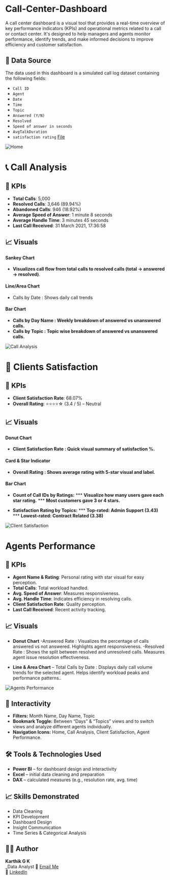 # Call-Center-Dashboard 
A call center dashboard is a visual tool that provides a real-time overview of key performance indicators (KPIs) and operational metrics related to a call or contact center. It's designed to help managers and agents monitor performance, identify trends, and make informed decisions to improve efficiency and customer satisfaction.

## 📂 Data Source

The data used in this dashboard is a simulated call log dataset containing the following fields:

- `Call ID`
- `Agent`
- `Date`
- `Time`
- `Topic`
- `Answered (Y/N)`
- `Resolved`
- `Speed of answer in seconds`
- `AvgTalkDuration`
- `satisfaction rating`
<a href="https://github.com/gkarthik333/Human_Resources_Dashboard/blob/main/HR_Data.csv">File</a>


       
![Home](https://github.com/user-attachments/assets/7aae481b-41d2-4be1-86b1-16648c2f3076)

# 📞 Call Analysis

## 🎯 KPIs

- **Total Calls**: 5,000
- **Resolved Calls**: 3,646 (89.94%)
- **Abandoned Calls**: 946 (18.92%)
- **Average Speed of Answer**: 1 minute 8 seconds
- **Average Handle Time**: 3 minutes 45 seconds
- **Last Call Received**: 31 March 2021, 17:36:58

## 📈 Visuals
#### Sankey Chart
 * **Visualizes call flow from total calls to resolved calls (total → answered → resolved)**.

#### Line/Area Chart
- Calls by Date : Shows daily call trends

#### Bar Chart
* **Calls by Day Name : Weekly breakdown of answered vs unanswered calls.**
* **Calls by Topic :  Topic wise breakdown of answered vs unanswered calls.**

![Call Analysis](https://github.com/user-attachments/assets/4a674125-5fd5-4acc-8277-2a1269d6a3ca)


# 🌟 Clients Satisfaction

## 🎯 KPIs

- **Client Satisfaction Rate**: 68.07%
- **Overall Rating**: ⭐⭐⭐⭐☆ (3.4 / 5) – Neutral

## 📈 Visuals
#### Donut Chart
* **Client Satisfaction Rate : Quick visual summary of satisfaction %.**

#### Card & Star Indicator
* **Overall Rating : Shows average rating with 5-star visual and label.**

#### Bar Chart
* **Count of Call IDs by Ratings:**
*** **Visualize how many users gave each star rating.**
*** **Most customers gave 3 or 4 stars.**

* **Satisfaction Rating by Topics:**
*** **Top-rated: Admin Support (3.43)**
*** **Lowest-rated: Contract Related (3.38)**


![Client Satisfaction](https://github.com/user-attachments/assets/516a1de8-b001-46b9-9e52-cbabad51e0f8)

# Agents Performance 

## 🎯 KPIs

- **Agent Name & Rating**: Personal rating with star visual for easy perception.
- **Total Calls**: Total workload handled.
- **Avg. Speed of Answer**: Measures responsiveness.
- **Avg. Handle Time**: Indicates efficiency in resolving calls.
- **Client Satisfaction Rate**: Quality perception.
- **Last Call Received**: Recent activity tracking.


## 📈 Visuals
- **Donut Chart**
-Answered Rate :
 Visualizes the percentage of calls answered vs not answered.
 Highlights agent responsiveness.
-Resolved Rate :
 Shows the split between resolved and unresolved calls. 
 Measures agent issue resolution effectiveness.


- **Line & Area Chart**
– Total Calls by Date :
 Displays daily call volume trends for the selected agent.
 Helps identify workload peaks and performance patterns..

![Agents Performance](https://github.com/user-attachments/assets/5f49eb82-e555-4d7b-a8b5-6c4fdecae396)

## 🧭 Interactivity
- **Filters:** Month Name, Day Name, Topic
- **Bookmark Toggle:** Between “Days” & “Topics” views and to switch views and analyze different agents individually.
- **Navigation Icons:** Home, Call Analysis, Client Satisfaction, Agent Performance.


## 🛠 Tools & Technologies Used

- **Power BI** – for dashboard design and interactivity
- **Excel** – initial data cleaning and preparation
- **DAX** – calculated measures (e.g., resolution rate, avg. time)

## 📈 Skills Demonstrated

- Data Cleaning
- KPI Development
- Dashboard Design
- Insight Communication
- Time Series & Categorical Analysis

## 👨‍💻 Author

**Karthik G K**  
_Data Analyst 
📧 [Email Me](#)  
🔗 [LinkedIn](#) 

